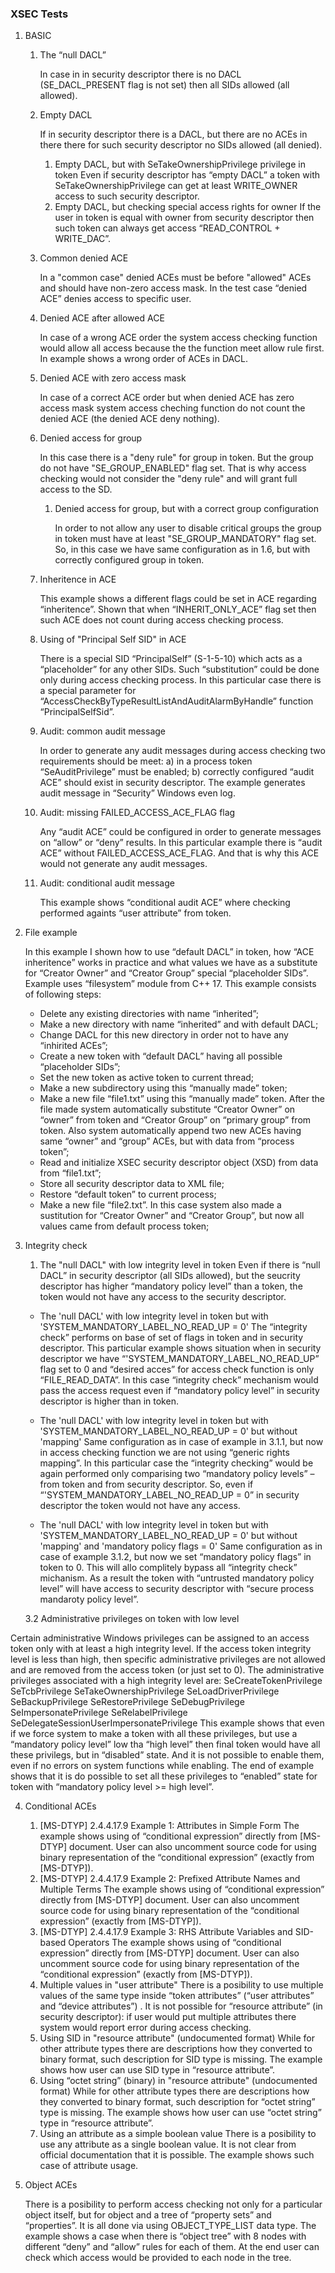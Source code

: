 ### XSEC Tests
1. BASIC

    1. The “null DACL”
       
       In case in in security descriptor there is no DACL (SE_DACL_PRESENT flag is not set) then all SIDs allowed (all allowed).
       
    2. Empty DACL
       
       If in security descriptor there is a DACL, but there are no ACEs in there there for such security descriptor no SIDs allowed (all denied).
        1. Empty DACL, but with SeTakeOwnershipPrivilege privilege in token
           Even if security descriptor has “empty DACL” a token with SeTakeOwnershipPrivilege can get at least WRITE_OWNER access to such security descriptor.
        2. Empty DACL, but checking special access rights for owner
           If the user in token is equal with owner from security descriptor then such token can always get access “READ_CONTROL + WRITE_DAC”.
    3. Common denied ACE
       
       In a "common case" denied ACEs must be before "allowed" ACEs and should have non-zero access mask. In the test case “denied ACE” denies access to specific user.
       
    4. Denied ACE after allowed ACE
       
       In case of a wrong ACE order the system access checking function would allow all access because the the function meet allow rule first. In example shows a wrong order of ACEs in DACL.
       
    5. Denied ACE with zero access mask
       
       In case of a correct ACE order but when denied ACE has zero access mask system access cheching function do not count the denied ACE (the denied ACE deny nothing).
       
    6. Denied access for group
       
       In this case there is a "deny rule" for group in token. But the group do not have "SE_GROUP_ENABLED" flag set. That is why access checking would not consider the "deny rule" and will grant full access to the SD.
       
        1. Denied access for group, but with a correct group configuration
           
           In order to not allow any user to disable critical groups the group in token must have at least "SE_GROUP_MANDATORY" flag set. So, in this case we have same configuration as in 1.6, but with correctly configured group in token.

    7. Inheritence in ACE
       
       This example shows a different flags could be set in ACE regarding “inheritence”. Shown that when “INHERIT_ONLY_ACE” flag set then such ACE does not count during access checking process.
       
    8. Using of "Principal Self SID" in ACE
       
       There is a special SID “PrincipalSelf” (S-1-5-10) which acts as a “placeholder” for any other SIDs. Such “substitution” could be done only during access checking process. In this particular case there is a special parameter for “AccessCheckByTypeResultListAndAuditAlarmByHandle” function “PrincipalSelfSid”.
       
    9. Audit: common audit message
       
       In order to generate any audit messages during access checking two requirements should be meet: a) in a process token “SeAuditPrivilege” must be enabled; b) correctly configured “audit ACE” should exist in security descriptor. The example generates audit message in “Security” Windows even log.
       
    10. Audit: missing FAILED_ACCESS_ACE_FLAG flag
        
        Any “audit ACE” could be configured in order to generate messages on “allow” or “deny” results. In this particular example there is “audit ACE” without FAILED_ACCESS_ACE_FLAG. And that is why this ACE would not generate any audit messages.
        
    11. Audit: conditional audit message
        
        This example shows “conditional audit ACE” where checking performed againts “user attribute” from token.
        
2. File example
   
   In this example I shown how to use “default DACL” in token, how “ACE inheritence” works in practice and what values we have as a substitute for “Creator Owner” and “Creator Group” special “placeholder SIDs”. Example uses “filesystem” module from C++ 17. This example consists of following steps:
   - Delete any existing directories with name “inherited”;
   - Make a new directory with name “inherited” and with default DACL;
   - Change DACL for this new directory in order not to have any “inhirited ACEs”;
   - Create a new token with “default DACL” having all possible “placeholder SIDs”;
   - Set the new token as active token to current thread;
   - Make a new subdirectory using this “manually made” token;
   - Make a new file “file1.txt” using this “manually made” token. After the file made system automatically substitute “Creator Owner” on “owner” from token and “Creator Group” on “primary group” from token. Also system automatically append two new ACEs having same “owner” and “group” ACEs, but with data from “process token”;
   - Read and initialize XSEC security descriptor object (XSD) from data from “file1.txt”;
   - Store all security descriptor data to XML file;
   - Restore “default token” to current process;
   - Make a new file “file2.txt”. In this case system also made a sustitution for “Creator Owner” and “Creator Group”, but now all values came from default process token;
3. Integrity check
   
   1. The "null DACL" with low integrity level in token 
      Even if there is “null DACL” in security descriptor (all SIDs allowed), but the seucrity descriptor has higher “mandatory policy level” than a token, the token would not have any access to the security descriptor.
      
     * The 'null DACL' with low integrity level in token but with 'SYSTEM_MANDATORY_LABEL_NO_READ_UP = 0' 
       The “integrity check” performs on base of set of flags in token and in security descriptor. This particular example shows situation when in security descriptor we have “'SYSTEM_MANDATORY_LABEL_NO_READ_UP” flag set to 0 and “desired acces” for access check function is only “FILE_READ_DATA”. In this case “integrity check” mechanism would pass the access request even if “mandatory policy level” in security descriptor is higher than in token.
   
     * The 'null DACL' with low integrity level in token but with 'SYSTEM_MANDATORY_LABEL_NO_READ_UP = 0' but without 'mapping' 
       Same configuration as in case of example in 3.1.1, but now in access checking function we are not using “generic rights mapping”. In this particular case the “integrity checking” would be again performed only comparising two “mandatory policy levels” – from token and from security descriptor. So, even if “'SYSTEM_MANDATORY_LABEL_NO_READ_UP = 0” in security descriptor the token would not have any access.
   
     *  The 'null DACL' with low integrity level in token but with 'SYSTEM_MANDATORY_LABEL_NO_READ_UP = 0' but without 'mapping' and 'mandatory policy flags = 0'
       Same configuration as in case of example 3.1.2, but now we set “mandatory policy flags” in token to 0. This will allo complitely bypass all “integrity check” michanism. As a result the token with “untrusted mandatory policy level” will have access to security descriptor with “secure process mandaroty policy level”.
   
   3.2 Administrative privileges on token with low level 
   
Certain administrative Windows privileges can be assigned to an access token only with at least a high integrity level. If the access token integrity level is less than high, then specific administrative privileges are not allowed and are removed from the access token (or just set to 0). The administrative privileges associated with a high integrity level are:
   SeCreateTokenPrivilege
   SeTcbPrivilege
   SeTakeOwnershipPrivilege
   SeLoadDriverPrivilege
   SeBackupPrivilege
   SeRestorePrivilege
   SeDebugPrivilege
   SeImpersonatePrivilege
   SeRelabelPrivilege
   SeDelegateSessionUserImpersonatePrivilege
   This example shows that even if we force system to make a token with all these privileges, but use a “mandatory policy level” low tha “high level” then final token would have all these privilegs, but in “disabled” state. And it is not possible to enable them, even if no errors on system functions while enabling. The end of example shows that it is do possible to set all these privileges to “enabled” state for token with “mandatory policy level >= high level”.
   
4. Conditional ACEs
   
   1. [MS-DTYP] 2.4.4.17.9 Example 1: Attributes in Simple Form
   The example shows using of “conditional expression” directly from [MS-DTYP] document. User can also uncomment source code for using binary representation of the “conditional expression” (exactly from [MS-DTYP]).
   2. [MS-DTYP] 2.4.4.17.9 Example 2: Prefixed Attribute Names and Multiple Terms
   The example shows using of “conditional expression” directly from [MS-DTYP] document. User can also uncomment source code for using binary representation of the “conditional expression” (exactly from [MS-DTYP]).
   3. [MS-DTYP] 2.4.4.17.9 Example 3: RHS Attribute Variables and SID-based Operators
   The example shows using of “conditional expression” directly from [MS-DTYP] document. User can also uncomment source code for using binary representation of the “conditional expression” (exactly from [MS-DTYP]).
   4. Multiple values in "user attribute"
   There is a posibility to use multiple values of the same type inside “token attributes” (“user attributes” and “device attributes”) . It is not possible for “resource attribute” (in security descriptor): if user would put multiple attributes there system would report error during access checking.
   5. Using SID in "resource attribute" (undocumented format)
   While for other attribute types there are descriptions how they converted to binary format, such description for SID type is missing. The example shows how user can use SID type in “resource attribute”.
   6. Using “octet string” (binary) in "resource attribute" (undocumented format)
   While for other attribute types there are descriptions how they converted to binary format, such description for “octet string” type is missing. The example shows how user can use “octet string” type in “resource attribute”.
   7. Using an attribute as a simple boolean value
   There is a posibility to use any attribute as a single boolean value. It is not clear from official documentation that it is possible. The example shows such case of attribute usage.
      
5. Object ACEs
   
   There is a posibility to perform access checking not only for a particular object itself, but for object and a tree of “property sets” and “properties”. It is all done via using OBJECT_TYPE_LIST data type. The example shows a case when there is “object tree” with 8 nodes with different “deny” and “allow” rules for each of them. At the end user can check which access would be provided to each node in the tree.
